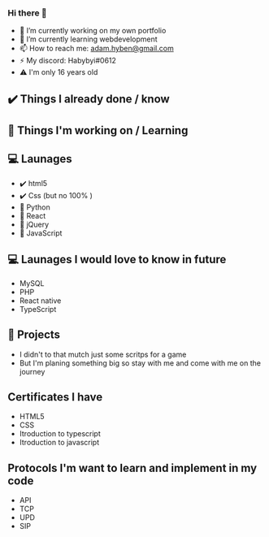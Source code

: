### Hi there 👋

- 🔭 I’m currently working on my own portfolio
- 🌱 I’m currently learning webdevelopment
- 📫 How to reach me: adam.hyben@gmail.com
- ⚡ My discord: Habybyi#0612
- ⚠️ I'm only 16 years old

## ✔️ Things I already done / know
## 🔺 Things I'm working on / Learning

## 💻 Launages 
- ✔️ html5
- ✔️ Css (but no 100% )
- 🔺 Python
- 🔺 React
- 🔺 jQuery
- 🔺 JavaScript

## 💻 Launages I would love to know in future
- MySQL
- PHP
- React native
- TypeScript

## 🦾 Projects
- I didn't to that mutch just some scritps for a game
- But I'm planing something big so stay with me and come with me on the journey

## Certificates I have
- HTML5
- CSS
- Itroduction to typescript
- Itroduction to javascript

## Protocols I'm want to learn and implement in my code

- API
- TCP
- UPD
- SIP

